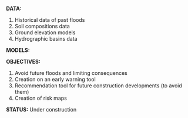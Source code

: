 **DATA:**

1) Historical data of past floods
2) Soil compositions data
3) Ground elevation models 
4) Hydrographic basins data

**MODELS:**


**OBJECTIVES:**
1) Avoid future floods and limiting consequences
2) Creation on an early warning tool
3) Recommendation tool for future construction developments (to avoid them)
4) Creation of risk maps 

**STATUS:** Under construction
